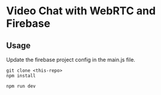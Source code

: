 # Video Chat with WebRTC and Firebase


## Usage

Update the firebase project config in the main.js file. 

```
git clone <this-repo>
npm install

npm run dev
```
